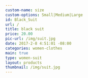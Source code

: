 ```yaml
---
custom-name: size
custom-options: Small|Medium|Large
id: Black_Suit
url: /
title: black suit
price: 20.00
pic-url: /img/suit.jpg
date: 2017-2-8 4:51:01 -08:00
categories: women-clothes
main: true
type: women-suit
layout: products
thumbnail: /img/suit.jpg
---
```

